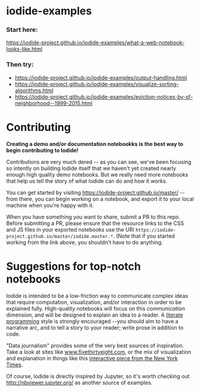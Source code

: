 # iodide-examples
### Start here:
https://iodide-project.github.io/iodide-examples/what-a-web-notebook-looks-like.html
### Then try:
- https://iodide-project.github.io/iodide-examples/output-handling.html
- https://iodide-project.github.io/iodide-examples/visualize-sorting-algorithms.html
- https://iodide-project.github.io/iodide-examples/eviction-notices-by-sf-neighborhood--1999-2015.html

# Contributing
__Creating a demo and/or documentation notebookks is the best way to begin contributing to Iodide!__

Contributions are very much dered -- as you can see, we've been focusing so intently on building Iodide itself that we haven't yet created nearly enough high quality demo notebooks. But we really need more notebooks that help us tell the story of what Iodide can do and how it works.

You can get started by visiting https://iodide-project.github.io/master/ -- from there, you can begin working on a notebook, and export it to your local machine when you're happy with it.

When you have something you want to share, submit a PR to this repo. Before submitting a PR, please ensure that the resource links to the CSS and JS files in your exported notebooks use the URI `https://iodide-project.github.io/master/iodide.master.*`. (Note that if you started working from the link above, you shouldn't have to do anything.

# Suggestions for top-notch notebooks

Iodide is intended to be a low-friction way to communicate complex ideas that require computation, visualization, and/or interaction in order to be explained fully. High-quality notebooks will focus on this *communication* dimension, and will be designed to explain an idea to a reader. A [literate programming](https://en.wikipedia.org/wiki/Literate_programming) style is strongly encouraged --you should aim to have a narrative arc, and to tell a story to your reader; write prose in addition to code.

"Data journalism" provides some of the very best sources of inspiration. Take a look at sites like www.fivethirtyeight.com, or the mix of visualization and explanation in things like this [interactive piece from the New York Times](https://www.nytimes.com/interactive/2017/11/28/upshot/what-the-tax-bill-would-look-like-for-25000-middle-class-families.html).

Of course, Iodide is directly inspired by Jupyter, so it's worth checking out http://nbviewer.jupyter.org/ as another source of examples.
